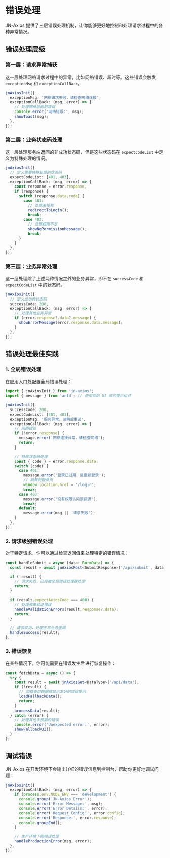 # 错误处理

JN-Axios 提供了三层错误处理机制，让你能够更好地控制和处理请求过程中的各种异常情况。

## 错误处理层级

### 第一层：请求异常捕获

这一层处理网络请求过程中的异常，比如网络错误、超时等。这些错误会触发 `exceptionMsg` 和 `exceptionCallBack`。

```typescript
jnAxiosInit({
  exceptionMsg: '网络请求失败，请检查网络连接',
  exceptionCallBack: (msg, error) => {
    // 处理网络层面的错误
    console.error('网络错误:', msg);
    showToast(msg);
  },
});
```

### 第二层：业务状态码处理

这一层处理服务端返回的非成功状态码，但是这些状态码在 `expectCodeList` 中定义为特殊处理的情况。

```typescript
jnAxiosInit({
  // 定义需要特殊处理的状态码
  expectCodeList: [401, 403],
  exceptionCallBack: (msg, error) => {
    const response = error.response;
    if (response) {
      switch (response.data.code) {
        case 401:
          // 处理未授权
          redirectToLogin();
          break;
        case 403:
          // 处理权限不足
          showNoPermissionMessage();
          break;
      }
    }
  },
});
```

### 第三层：业务异常处理

这一层处理除了上述两种情况之外的业务异常，即不在 `successCode` 和 `expectCodeList` 中的状态码。

```typescript
jnAxiosInit({
  // 定义成功的状态码
  successCode: 200,
  exceptionCallBack: (msg, error) => {
    // 处理其他业务异常
    if (error.response?.data?.message) {
      showErrorMessage(error.response.data.message);
    }
  },
});
```

## 错误处理最佳实践

### 1. 全局错误处理

在应用入口处配置全局错误处理：

```typescript
import { jnAxiosInit } from 'jn-axios';
import { message } from 'antd'; // 使用你的 UI 库的提示组件

jnAxiosInit({
  successCode: 200,
  expectCodeList: [401, 403],
  exceptionMsg: '服务异常，请稍后重试',
  exceptionCallBack: (msg, error) => {
    // 网络错误
    if (!error.response) {
      message.error('网络连接异常，请检查网络');
      return;
    }

    // 特殊状态码处理
    const { code } = error.response.data;
    switch (code) {
      case 401:
        message.error('登录已过期，请重新登录');
        // 跳转到登录页
        window.location.href = '/login';
        break;
      case 403:
        message.error('没有权限访问该资源');
        break;
      default:
        message.error(msg || '请求失败');
    }
  },
});
```

### 2. 请求级别错误处理

对于特定请求，你可以通过检查返回值来处理特定的错误情况：

```typescript
const handleSubmit = async (data: FormData) => {
  const result = await jnAxiosPost<SubmitResponse>('/api/submit', data);

  if (!result) {
    // 请求失败，已经被全局错误处理器处理
    return;
  }

  if (result.expectAxiosCode === 400) {
    // 处理表单验证错误
    handleValidationErrors(result.response?.data);
    return;
  }

  // 请求成功，处理正常业务逻辑
  handleSuccess(result);
};
```

### 3. 错误恢复

在某些情况下，你可能需要在错误发生后进行恢复操作：

```typescript
const fetchData = async () => {
  try {
    const result = await jnAxiosGet<DataType>('/api/data');
    if (!result) {
      // 加载备用数据或显示友好的错误提示
      loadFallbackData();
      return;
    }
    processData(result);
  } catch (error) {
    // 处理其他未预期的错误
    console.error('Unexpected error:', error);
    showFallbackUI();
  }
};
```

## 调试错误

JN-Axios 在开发环境下会输出详细的错误信息到控制台，帮助你更好地调试问题：

```typescript
jnAxiosInit({
  exceptionCallBack: (msg, error) => {
    if (process.env.NODE_ENV === 'development') {
      console.group('JN-Axios Error');
      console.error('Error Message:', msg);
      console.error('Error Details:', error);
      console.error('Request Config:', error.config);
      console.error('Response:', error.response);
      console.groupEnd();
    }

    // 生产环境下的错误处理
    handleProductionError(msg, error);
  },
});
```
